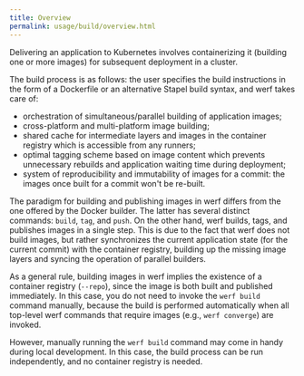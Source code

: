 ```yaml
---
title: Overview
permalink: usage/build/overview.html
---
```


Delivering an application to Kubernetes involves containerizing it (building one or more images) for subsequent deployment in a cluster.

The build process is as follows: the user specifies the build instructions in the form of a Dockerfile or an alternative Stapel build syntax, and werf takes care of:

* orchestration of simultaneous/parallel building of application images;
* cross-platform and multi-platform image building;
* shared cache for intermediate layers and images in the container registry which is accessible from any runners;
* optimal tagging scheme based on image content which prevents unnecessary rebuilds and application waiting time during deployment;
* system of reproducibility and immutability of images for a commit: the images once built for a commit won't be re-built.

The paradigm for building and publishing images in werf differs from the one offered by the Docker builder. The latter has several distinct commands: `build`, `tag`, and `push`. On the other hand, werf builds, tags, and publishes images in a single step. This is due to the fact that werf does not build images, but rather synchronizes the current application state (for the current commit) with the container registry, building up the missing image layers and syncing the operation of parallel builders.

As a general rule, building images in werf implies the existence of a container registry (`--repo`), since the image is both built and published immediately. In this case, you do not need to invoke the `werf build` command manually, because the build is performed automatically when all top-level werf commands that require images (e.g., `werf converge`) are invoked.

However, manually running the `werf build` command may come in handy during local development. In this case, the build process can be run independently, and no container registry is needed.

